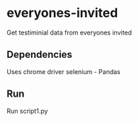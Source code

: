 # everyones-invited
 Get testiminial data from everyones invited


## Dependencies

Uses chrome driver selenium - 
Pandas

## Run

Run script1.py